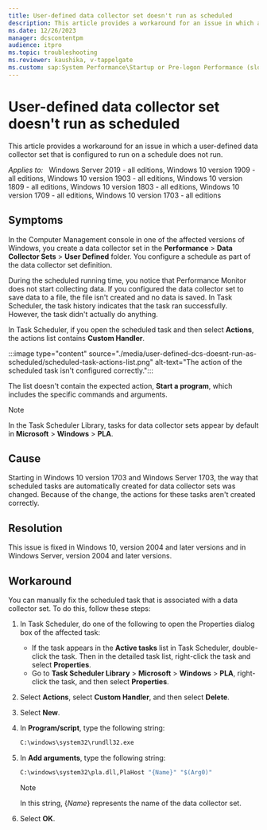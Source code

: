 ```yaml
---
title: User-defined data collector set doesn't run as scheduled
description: This article provides a workaround for an issue in which a user-defined data collector set that is configured to run on a schedule does not run.
ms.date: 12/26/2023
manager: dcscontentpm
audience: itpro
ms.topic: troubleshooting
ms.reviewer: kaushika, v-tappelgate
ms.custom: sap:System Performance\Startup or Pre-logon Performance (slow, unresponsive, spinning circle, blank screen), csstroubleshoot
---
```


# User-defined data collector set doesn't run as scheduled

This article provides a workaround for an issue in which a user-defined data collector set that is configured to run on a schedule does not run.

_Applies to:_ &nbsp; Windows Server 2019 - all editions, Windows 10 version 1909 - all editions, Windows 10 version 1903 - all editions, Windows 10 version 1809 - all editions, Windows 10 version 1803 - all editions, Windows 10 version 1709 - all editions, Windows 10 version 1703 - all editions

## Symptoms

In the Computer Management console in one of the affected versions of Windows, you create a data collector set in the **Performance** > **Data Collector Sets** > **User Defined** folder. You configure a schedule as part of the data collector set definition.

During the scheduled running time, you notice that Performance Monitor does not start collecting data. If you configured the data collector set to save data to a file, the file isn't created and no data is saved. In Task Scheduler, the task history indicates that the task ran successfully. However, the task didn't actually do anything.

In Task Scheduler, if you open the scheduled task and then select **Actions**, the actions list contains **Custom Handler**.

:::image type="content" source="./media/user-defined-dcs-doesnt-run-as-scheduled/scheduled-task-actions-list.png" alt-text="The action of the scheduled task isn't configured correctly.":::

The list doesn't contain the expected action, **Start a program**, which includes the specific commands and arguments.

> [!NOTE]  
> In the Task Scheduler Library, tasks for data collector sets appear by default in **Microsoft** > **Windows** > **PLA**.

## Cause

Starting in Windows 10 version 1703 and Windows Server 1703, the way that scheduled tasks are automatically created for data collector sets was changed. Because of the change, the actions for these tasks aren't created correctly.

## Resolution

This issue is fixed in Windows 10, version 2004 and later versions and in Windows Server, version 2004 and later versions.

## Workaround

You can manually fix the scheduled task that is associated with a data collector set. To do this, follow these steps:

1. In Task Scheduler, do one of the following to open the Properties dialog box of the affected task:  
  
   - If the task appears in the **Active tasks** list in Task Scheduler, double-click the task. Then in the detailed task list, right-click the task and select **Properties**.
   - Go to **Task Scheduler Library** > **Microsoft** > **Windows** > **PLA**, right-click the task, and then select **Properties**.
  
2. Select **Actions**, select **Custom Handler**, and then select **Delete**.
3. Select **New**.
4. In **Program/script**, type the following string:
  
   ```cmd
   C:\windows\system32\rundll32.exe
   ```
  
5. In **Add arguments**, type the following string:
  
   ```cmd
   C:\windows\system32\pla.dll,PlaHost "{Name}" "$(Arg0)"
   ```
  
   > [!NOTE]  
   > In this string, {*Name*} represents the name of the data collector set.
  
6. Select **OK**.
